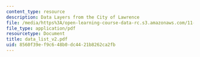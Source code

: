 ```yaml
---
content_type: resource
description: Data Layers from the City of Lawrence
file: /media/https%3A/open-learning-course-data-rc.s3.amazonaws.com/11-521-spatial-database-management-and-advanced-geographic-information-systems-spring-2003/8560f39ef9c648b0dc4421b8262ca2fb_data_list_v2.pdf
file_type: application/pdf
resourcetype: Document
title: data_list_v2.pdf
uid: 8560f39e-f9c6-48b0-dc44-21b8262ca2fb
---
```

